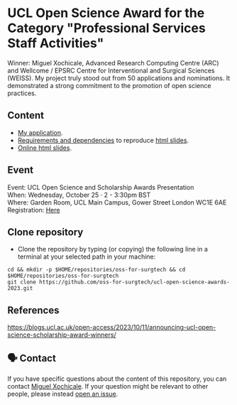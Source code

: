 # UCL Open Science Award for the Category "Professional Services Staff Activities"
Winner: Miguel Xochicale, Advanced Research Computing Centre (ARC) and Wellcome / EPSRC Centre for Interventional and Surgical Sciences (WEISS). 
My project truly stood out from 50 applications and nominations. It demonstrated a strong commitment to the promotion of open science practices. 

## Content
* [My application](application).
* [Requirements and dependencies](slides) to reproduce [html slides](slides/slides.html).
* [Online html slides](https://oss-for-surgtech.github.io/ucl-open-science-awards-2023/slides/slides.html).

## Event
Event: UCL Open Science and Scholarship Awards Presentation   
When: Wednesday, October 25 · 2 - 3:30pm BST     
Where: Garden Room, UCL Main Campus, Gower Street London WC1E 6AE   
Registration: [Here](https://www.eventbrite.com/e/ucl-open-science-and-scholarship-awards-presentation-tickets-735448856327)

## Clone repository
* Clone the repository by typing (or copying) the following line in a terminal at your selected path in your machine:
```
cd && mkdir -p $HOME/repositories/oss-for-surgtech && cd  $HOME/repositories/oss-for-surgtech
git clone https://github.com/oss-for-surgtech/ucl-open-science-awards-2023.git
```

## References 
https://blogs.ucl.ac.uk/open-access/2023/10/11/announcing-ucl-open-science-scholarship-award-winners/

## :speaking_head: Contact  
If you have specific questions about the content of this repository, you can contact [Miguel Xochicale](mailto:m.xochicale@ucl.ac.uk?subject="[UCL-OpenScience-Award2023]"). 
If your question might be relevant to other people, please instead [open an issue](https://github.com/oss-for-surgtech/ucl-open-science-awards-2023/issues).

